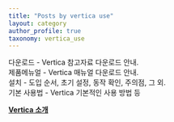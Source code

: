 ```yaml
---
title: "Posts by vertica use"
layout: category
author_profile: true
taxonomy: vertica_use
---
```

다운로드 - Vertica 참고자료 다운로드 안내.  
제품메뉴얼 - Vertica 매뉴얼 다운로드 안내.  
설치 - 도입 순서, 초기 설정, 동작 확인, 주의점, 그 외.  
기본 사용법 - Vertica 기본적인 사용 방법 등  


**[Vertica 소개](/vertica_architecture/Vertica_architecture_001/)**  
